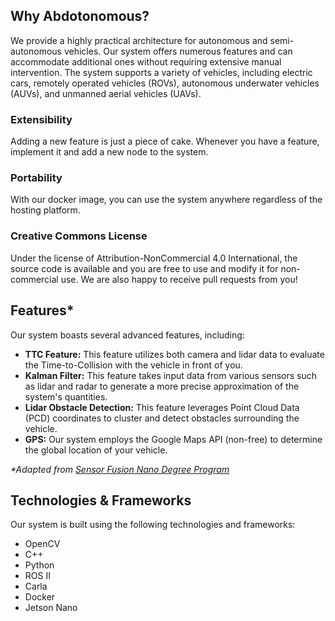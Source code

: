 ## Why Abdotonomous?

We provide a highly practical architecture for autonomous and semi-autonomous vehicles. Our system offers numerous features and can accommodate additional ones without requiring extensive manual intervention. The system supports a variety of vehicles, including electric cars, remotely operated vehicles (ROVs), autonomous underwater vehicles (AUVs), and unmanned aerial vehicles (UAVs).

### Extensibility

Adding a new feature is just a piece of cake. Whenever you have a feature, implement it and add a new node to the system.

### Portability

With our docker image, you can use the system anywhere regardless of the hosting platform.

### Creative Commons License

Under the license of Attribution-NonCommercial 4.0 International, the source code is available and you are free to use and modify it for non-commercial use. We are also happy to receive pull requests from you!

## Features*

Our system boasts several advanced features, including:

- **TTC Feature:** This feature utilizes both camera and lidar data to evaluate the Time-to-Collision with the vehicle in front of you.
- **Kalman Filter:** This feature takes input data from various sensors such as lidar and radar to generate a more precise approximation of the system's quantities.
- **Lidar Obstacle Detection:** This feature leverages Point Cloud Data (PCD) coordinates to cluster and detect obstacles surrounding the vehicle.
- **GPS:** Our system employs the Google Maps API (non-free) to determine the global location of your vehicle.

*\*Adapted from [Sensor Fusion Nano Degree Program](https://www.udacity.com/course/sensor-fusion-engineer-nanodegree--nd313)*

## Technologies & Frameworks

Our system is built using the following technologies and frameworks:

- OpenCV
- C++
- Python
- ROS II
- Carla
- Docker
- Jetson Nano

